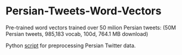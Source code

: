 # Persian-Tweets-Word-Vectors

Pre-trained word vectors trained over 50 milion Persian tweets:
(50M Persian tweets, 985,183 vocab, 100d, 764.1 MB download)

 Python [script](https://github.com/ndehghany/Persian-Tweets-Word-Vectors/blob/master/preprocess-twitter.py) for preprocessing Persian Twitter data. 
